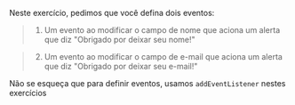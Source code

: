 Neste exercício, pedimos que você defina dois eventos:

> 1. Um evento ao modificar o campo de nome que aciona um alerta que diz "Obrigado por deixar seu nome!"

> 2. Um evento ao modificar o campo de e-mail que aciona um alerta que diz "Obrigado por deixar seu e-mail!"

Não se esqueça que para definir eventos, usamos `addEventListener` nestes exercícios